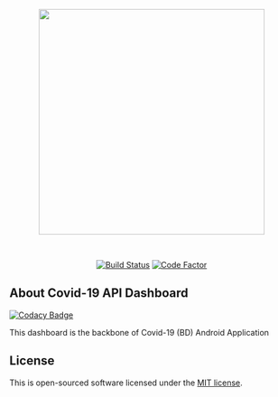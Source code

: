 <p align="center"><img src="http://brosolved.com/share/github_covid_logo.png" width="400"></p>
</br>
<p align="center">
<a href="https://travis-ci.org/github/BinaryBase-io/Covid-19-API-Dashboard"><img src="https://travis-ci.org/BinaryBase-io/Covid-19-API-Dashboard.svg?branch=master" alt="Build Status"></a> <a href="https://www.codefactor.io/repository/github/binarybase-io/covid-19-api-dashboard"><img src="https://www.codefactor.io/repository/github/binarybase-io/covid-19-api-dashboard/badge" alt="Code Factor"></a>
</p>

## About Covid-19 API Dashboard

[![Codacy Badge](https://api.codacy.com/project/badge/Grade/b4cf65bcb54449dd8339536a855f1382)](https://app.codacy.com/gh/BinaryBase-io/Covid-19-API-Dashboard?utm_source=github.com&utm_medium=referral&utm_content=BinaryBase-io/Covid-19-API-Dashboard&utm_campaign=Badge_Grade_Dashboard)

This dashboard is the backbone of Covid-19 (BD) Android Application

## License

This is open-sourced software licensed under the [MIT license](https://opensource.org/licenses/MIT).
